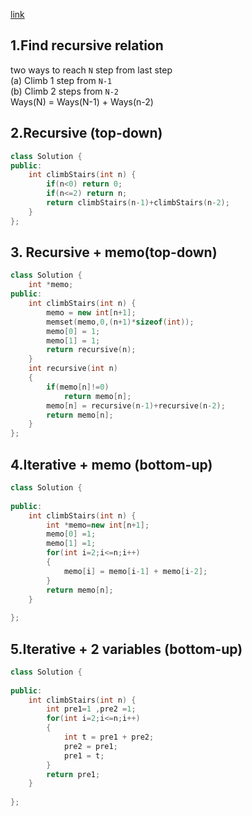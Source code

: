 [link](https://leetcode.com/problems/climbing-stairs/)
## 1.Find recursive relation
two ways to reach `N` step from last step  
(a) Climb 1 step from `N-1`  
(b) Climb 2 steps from `N-2`  
Ways(N) = Ways(N-1) + Ways(n-2)
## 2.Recursive (top-down)
``` cpp
class Solution {
public:
    int climbStairs(int n) {
        if(n<0) return 0;
        if(n<=2) return n;
        return climbStairs(n-1)+climbStairs(n-2);
    }
};
```
## 3. Recursive + memo(top-down)
```cpp
class Solution {
    int *memo;
public:
    int climbStairs(int n) {
        memo = new int[n+1];
        memset(memo,0,(n+1)*sizeof(int));
        memo[0] = 1;
        memo[1] = 1;
        return recursive(n);
    }
    int recursive(int n)
    {
        if(memo[n]!=0)
            return memo[n];
        memo[n] = recursive(n-1)+recursive(n-2);
        return memo[n];
    }
};
```
## 4.Iterative + memo (bottom-up)
```cpp
class Solution {
    
public:
    int climbStairs(int n) {
        int *memo=new int[n+1];
        memo[0] =1;
        memo[1] =1;
        for(int i=2;i<=n;i++)
        {
            memo[i] = memo[i-1] + memo[i-2];
        }
        return memo[n];
    }
    
};
```
## 5.Iterative + 2 variables (bottom-up)
```cpp
class Solution {
    
public:
    int climbStairs(int n) {
        int pre1=1 ,pre2 =1;
        for(int i=2;i<=n;i++)
        {
            int t = pre1 + pre2;
            pre2 = pre1;
            pre1 = t;
        }
        return pre1;
    }
    
};
```
